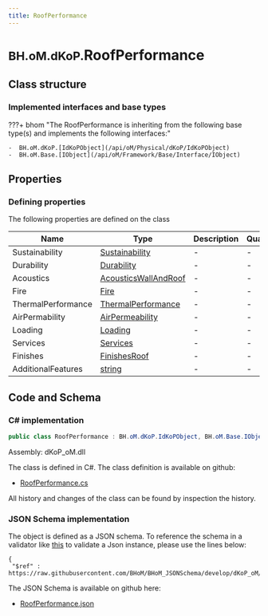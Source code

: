 ```yaml
---
title: RoofPerformance
---
```


# <small>BH.oM.dKoP.</small>**RoofPerformance**



## Class structure

### Implemented interfaces and base types

???+ bhom "The RoofPerformance is inheriting from the following base type(s) and implements the following interfaces:"

    -  BH.oM.dKoP.[IdKoPObject](/api/oM/Physical/dKoP/IdKoPObject)
    -  BH.oM.Base.[IObject](/api/oM/Framework/Base/Interface/IObject)


## Properties



### Defining properties

The following properties are defined on the class

| Name             | Type             | Description      | Quantity         |
|------------------|------------------|------------------|------------------|
| Sustainability | [Sustainability](/api/oM/Physical/dKoP/Perfomance/Sustainability) | - | - |
| Durability | [Durability](/api/oM/Physical/dKoP/Perfomance/Durability) | - | - |
| Acoustics | [AcousticsWallAndRoof](/api/oM/Physical/dKoP/Perfomance/AcousticsWallAndRoof) | - | - |
| Fire | [Fire](/api/oM/Physical/dKoP/Perfomance/Fire) | - | - |
| ThermalPerformance | [ThermalPerformance](/api/oM/Physical/dKoP/Perfomance/ThermalPerformance) | - | - |
| AirPermability | [AirPermeability](/api/oM/Physical/dKoP/Perfomance/AirPermeability) | - | - |
| Loading | [Loading](/api/oM/Physical/dKoP/Perfomance/Loading/Loading) | - | - |
| Services | [Services](/api/oM/Physical/dKoP/Perfomance/Services/Services) | - | - |
| Finishes | [FinishesRoof](/api/oM/Physical/dKoP/Perfomance/Finishes/FinishesRoof) | - | - |
| AdditionalFeatures | [string](https://learn.microsoft.com/en-us/dotnet/api/System.String?view=netstandard-2.0) | - | - |


## Code and Schema

### C# implementation

``` C# title="C#"
public class RoofPerformance : BH.oM.dKoP.IdKoPObject, BH.oM.Base.IObject
```

Assembly: dKoP_oM.dll

The class is defined in C#. The class definition is available on github:

- [RoofPerformance.cs](https://github.com/BHoM/dKoP_Toolkit/blob/develop/dKoP_oM/Perfomance\RoofPerformance.cs)

All history and changes of the class can be found by inspection the history.
### JSON Schema implementation

The object is defined as a JSON schema. To reference the schema in a validator like [this](https://www.jsonschemavalidator.net/) to validate a Json instance, please use the lines below:

``` { .json .copy .select } title="JSON Schema"
{
 "$ref" : https://raw.githubusercontent.com/BHoM/BHoM_JSONSchema/develop/dKoP_oM/RoofPerformance.json}
```

The JSON Schema is available on github here:

- [RoofPerformance.json](https://github.com/BHoM/BHoM_JSONSchema/blob/develop/dKoP_oM/RoofPerformance.json)
